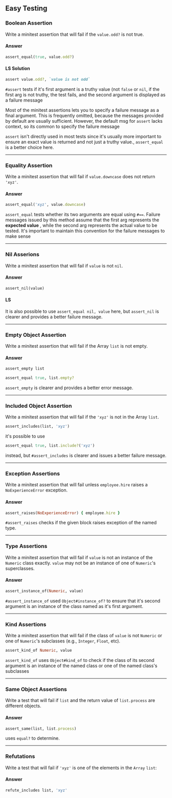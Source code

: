 ## Easy Testing

### Boolean Assertion

Write a minitest assertion that will fail if the `value.odd?` is not true.

#### Answer

```ruby
assert_equal(true, value.odd?)
```

#### LS Solution

```ruby
assert value.odd?, `value is not odd`
```

`#assert` tests if it's first argument is a truthy value (not `false` or `nil`, if the first arg is not truthy, the test fails, and the second argument is displayed as a failure message

Most of the minitest assertions lets you to specify a failure message as a final argument. This is frequently omitted, because the messages provided by default are usually sufficient. However, the default msg for `assert` lacks context, so its common to specify the failure message

`assert` isn't directly used in most tests since it's usually more important to ensure an exact value is returned and not just a truthy value., `assert_equal` is a better choice here.

____________________________________________________________________________________________________________

### Equality Assertion

Write a minitest assertion that will fail if `value.downcase` does not return `'xyz'`.

#### Answer

```ruby
assert_equal('xyz', value.downcase)
```

`assert_equal` tests whether its two arguments are equal using `#==`. Failure messages issued by this method assume that the first arg represents the **expected value** , while the second arg represents the actual value to be tested. It's important to maintain this convention for  the failure messages to make sense

____________________________________________________________________________________________________________________________________________________

### Nil Asserions

Write a minitest assertion that will fail if `value` is not `nil`.

#### Answer

```ruby
assert_nil(value)
```

#### LS

It is also possible to use `assert_equal nil, value` here, but `assert_nil` is clearer and provides a better failure message.

____________________________________________________________________________________________________________________

### Empty Object Assertion

Write a minitest assertion that will fail if the Array `list` is not empty.

#### Answer

```ruby
assert_empty list
```

```ruby
assert_equal true, list.empty?
```

`assert_empty` is clearer and provides a better error message.

____

### Included Object Assertion

Write a minitest assertion that will fail if the `'xyz'` is not in the Array `list`.

```ruby
assert_includes(list, 'xyz')
```

it's possible to use

```ruby
assert_equal true, list.include?('xyz')
```

instead, but `#assert_includes` is clearer and issues a better failure message.

___

### Exception Assertions

Write a minitest assertion that will fail unless `employee.hire` raises a `NoExperienceError` exception.

#### Answer

```ruby
assert_raises(NoExperienceError) { employee.hire }
```

`#assert_raises` checks if the given block raises exception of the named type.

___

### Type Assertions

Write a minitest assertion that will fail if `value` is not an instance of the `Numeric` class exactly. `value` may not be an instance of one of `Numeric`'s superclasses.

#### Answer

```ruby
assert_instance_of(Numeric, value)
```

`#assert_instance_of` used `Object#instance_of?` to ensure that it's second argument is an instance of the class named as it's first argument.

___

### Kind Assertions

Write a minitest assertion that will fail if the class of `value` is not `Numeric` or one of `Numeric`'s subclasses (e.g., `Integer`, `Float`, etc).

```ruby
assert_kind_of Numeric, value
```

`assert_kind_of`	 uses `Object#kind_of` to check  if the class of its second argument is an instance of the named class or one of the named class's subclasses

___

### Same Object Assertions

Write a test that will fail if `list` and the return value of `list.process` are different objects.

#### Answer

```ruby
assert_same(list, list.process)
```

uses `equal?` to determine.

___

### Refutations

Write a test that will fail if `'xyz'` is one of the elements in the `Array` `list`:

#### Answer

```ruby
refute_includes list, 'xyz'
```

